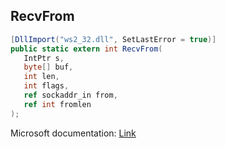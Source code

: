 ## RecvFrom

```csharp
[DllImport("ws2_32.dll", SetLastError = true)]
public static extern int RecvFrom(
   IntPtr s,
   byte[] buf,
   int len,
   int flags,
   ref sockaddr_in from,
   ref int fromlen
);
```

Microsoft documentation: [Link](https://learn.microsoft.com/en-us/windows/win32/api/winsock/nf-winsock-recvfrom)
